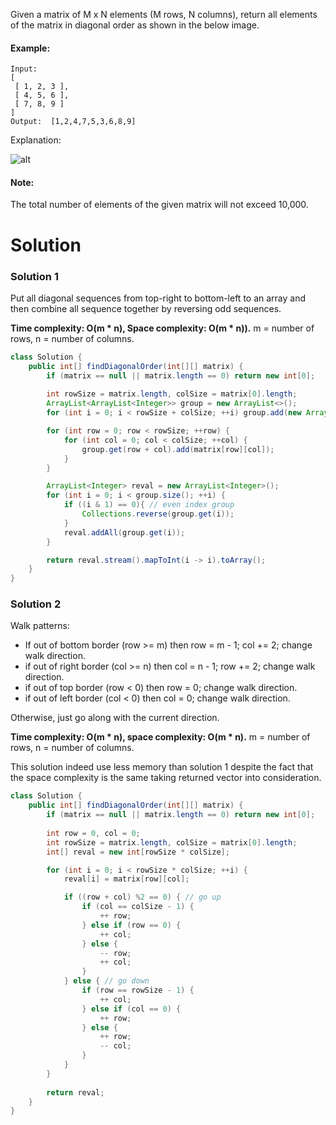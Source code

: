 Given a matrix of M x N elements (M rows, N columns), return all elements of the matrix in diagonal order as shown in the below image.

#### Example:

```
Input:
[
 [ 1, 2, 3 ],
 [ 4, 5, 6 ],
 [ 7, 8, 9 ]
]
Output:  [1,2,4,7,5,3,6,8,9]

```

Explanation:

![alt](https://leetcode.com/static/images/problemset/diagonal_traverse.png)


#### Note:  
The total number of elements of the given matrix will not exceed 10,000.


# Solution

### Solution 1

Put all diagonal sequences from top-right to bottom-left to an array and then combine all sequence together by reversing odd sequences.

__Time complexity: O(m * n), Space complexity: O(m * n)).__ m = number of rows, n = number of columns.

```java
class Solution {
    public int[] findDiagonalOrder(int[][] matrix) {
        if (matrix == null || matrix.length == 0) return new int[0];
        
        int rowSize = matrix.length, colSize = matrix[0].length;
        ArrayList<ArrayList<Integer>> group = new ArrayList<>();
        for (int i = 0; i < rowSize + colSize; ++i) group.add(new ArrayList<Integer>());

        for (int row = 0; row < rowSize; ++row) {
            for (int col = 0; col < colSize; ++col) {
                group.get(row + col).add(matrix[row][col]);
            }
        }

        ArrayList<Integer> reval = new ArrayList<Integer>();
        for (int i = 0; i < group.size(); ++i) {
            if ((i & 1) == 0){ // even index group
                Collections.reverse(group.get(i));
            }
            reval.addAll(group.get(i));
        }

        return reval.stream().mapToInt(i -> i).toArray();
    }
}
```

### Solution 2

Walk patterns:

* If out of bottom border (row >= m) then row = m - 1; col += 2; change walk direction.
* if out of right border (col >= n) then col = n - 1; row += 2; change walk direction.
* if out of top border (row < 0) then row = 0; change walk direction.
* if out of left border (col < 0) then col = 0; change walk direction.

Otherwise, just go along with the current direction.

__Time complexity: O(m * n), space complexity: O(m * n).__ m = number of rows, n = number of columns. 

This solution indeed use less memory than solution 1 despite the fact that the space complexity is the same taking returned vector into consideration.


```java
class Solution {
    public int[] findDiagonalOrder(int[][] matrix) {
        if (matrix == null || matrix.length == 0) return new int[0];
        
        int row = 0, col = 0;
        int rowSize = matrix.length, colSize = matrix[0].length;
        int[] reval = new int[rowSize * colSize];

        for (int i = 0; i < rowSize * colSize; ++i) {
            reval[i] = matrix[row][col];

            if ((row + col) %2 == 0) { // go up
                if (col == colSize - 1) {
                    ++ row;
                } else if (row == 0) {
                    ++ col;
                } else {
                    -- row;
                    ++ col;
                }
            } else { // go down
                if (row == rowSize - 1) {
                    ++ col;
                } else if (col == 0) {
                    ++ row;
                } else {
                    ++ row;
                    -- col;
                }
            }
        }
        
        return reval;
    }
}
```


